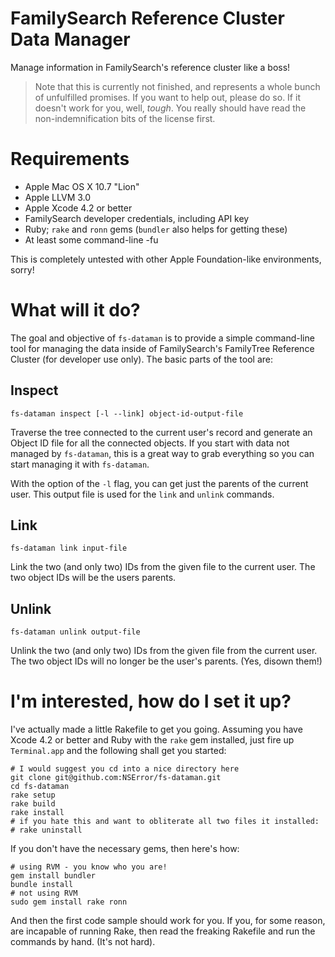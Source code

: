 # FamilySearch Reference Cluster Data Manager

Manage information in FamilySearch's reference cluster like a boss!

> Note that this is currently not finished, and represents a whole bunch of unfulfilled promises. If you want to help out, please do so. If it doesn't work for you, well, *tough*. You really should have read the non-indemnification bits of the license first.

# Requirements

- Apple Mac OS X 10.7 "Lion"
- Apple LLVM 3.0
- Apple Xcode 4.2 or better
- FamilySearch developer credentials, including API key
- Ruby; `rake` and `ronn` gems (`bundler` also helps for getting these)
- At least some command-line -fu

This is completely untested with other Apple Foundation-like environments, sorry!

# What will it do?

The goal and objective of `fs-dataman` is to provide a simple command-line tool for managing the data inside of FamilySearch's FamilyTree Reference Cluster (for developer use only). The basic parts of the tool are:

## Inspect

    fs-dataman inspect [-l --link] object-id-output-file

Traverse the tree connected to the current user's record and generate an Object ID file for all the connected objects. If you start with data not managed by `fs-dataman`, this is a great way to grab everything so you can start managing it with `fs-dataman`.

With the option of the `-l` flag, you can get just the parents of the current user. This output file is used for the `link` and `unlink` commands.

## Link

    fs-dataman link input-file

Link the two (and only two) IDs from the given file to the current user. The two object IDs will be the users parents.

## Unlink

    fs-dataman unlink output-file

Unlink the two (and only two) IDs from the given file from the current user. The two object IDs will no longer be the user's parents. (Yes, disown them!)

# I'm interested, how do I set it up?

I've actually made a little Rakefile to get you going. Assuming you have Xcode 4.2 or better and Ruby with the `rake` gem installed, just fire up `Terminal.app` and the following shall get you started:

    # I would suggest you cd into a nice directory here
    git clone git@github.com:NSError/fs-dataman.git
    cd fs-dataman
    rake setup
    rake build
    rake install
    # if you hate this and want to obliterate all two files it installed:
    # rake uninstall

If you don't have the necessary gems, then here's how:

    # using RVM - you know who you are!
    gem install bundler
    bundle install
    # not using RVM
    sudo gem install rake ronn

And then the first code sample should work for you. If you, for some reason, are incapable of running Rake, then read the freaking Rakefile and run the commands by hand. (It's not hard).